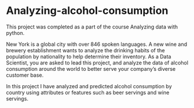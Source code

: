 # Analyzing-alcohol-consumption
This project was completed as a part of the course Analyzing data with python. 

New York is a global city with over 846 spoken languages. A new wine and brewery establishment wants to analyze the drinking habits of the population by nationality to help determine their inventory. As a Data Scientist, you are asked to lead this project, and analyze the data of alcohol consumption around the world to better serve your company’s diverse customer base.

In this project I have analyzed and predicted alcohol consumption by country using attributes or features such as beer servings and wine servings.

